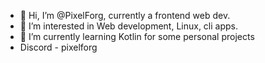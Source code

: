 - 👋 Hi, I’m @PixelForg, currently a frontend web dev.
- 👀 I’m interested in Web development, Linux, cli apps.
- 🌱 I’m currently learning Kotlin for some personal projects
- Discord - pixelforg

<!---
PixelFog/PixelFog is a ✨ special ✨ repository because its `README.md` (this file) appears on your GitHub profile.
You can click the Preview link to take a look at your changes.
--->

